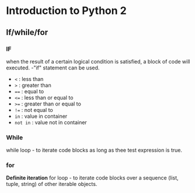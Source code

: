 # Introduction to Python 2
## If/while/for
### IF
when the result of a certain logical condition is satisfied, a block of code will executed. -"if" statement can be used.
- `<` : less than
- `>` : greater than
- `==` : equal to
- `<=` : less than or equal to
- `>=` : greater than or equal to
- `!=` : not equal to
- `in` : value in container
- `not in` : value not in container

### While
while loop - to iterate code blocks as long as thee test expression is true.

### for 
**Definite iteration** 
for loop - to iterate code blocks over a sequence (list, tuple, string) of other iterable objects.